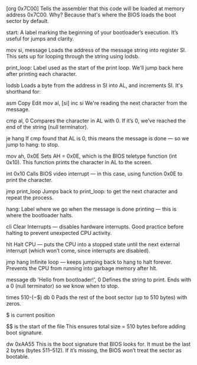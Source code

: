 [org 0x7C00]
Tells the assembler that this code will be loaded at memory address 0x7C00.
Why? Because that's where the BIOS loads the boot sector by default.

start:
A label marking the beginning of your bootloader’s execution. It’s useful for jumps and clarity.

mov si, message
Loads the address of the message string into register SI.
This sets up for looping through the string using lodsb.

print_loop:
Label used as the start of the print loop. We'll jump back here after printing each character.

lodsb
Loads a byte from the address in SI into AL, and increments SI.
It's shorthand for:

asm
Copy
Edit
mov al, [si]
inc si
We're reading the next character from the message.

cmp al, 0
Compares the character in AL with 0.
If it’s 0, we’ve reached the end of the string (null terminator).

je hang
If cmp found that AL is 0, this means the message is done — so we jump to hang: to stop.

mov ah, 0x0E
Sets AH = 0x0E, which is the BIOS teletype function (int 0x10).
This function prints the character in AL to the screen.

int 0x10
Calls BIOS video interrupt — in this case, using function 0x0E to print the character.

jmp print_loop
Jumps back to print_loop: to get the next character and repeat the process.

hang:
Label where we go when the message is done printing — this is where the bootloader halts.

cli
Clear Interrupts — disables hardware interrupts.
Good practice before halting to prevent unexpected CPU activity.

hlt
Halt CPU — puts the CPU into a stopped state until the next external interrupt (which won’t come, since interrupts are disabled).

jmp hang
Infinite loop — keeps jumping back to hang to halt forever.
Prevents the CPU from running into garbage memory after hlt.

message db 'Hello from bootloader!', 0
Defines the string to print. Ends with a 0 (null terminator) so we know when to stop.

times 510-($-$$) db 0
Pads the rest of the boot sector (up to 510 bytes) with zeros.

$ is current position

$$ is the start of the file
This ensures total size = 510 bytes before adding boot signature.

dw 0xAA55
This is the boot signature that BIOS looks for.
It must be the last 2 bytes (bytes 511–512).
If it’s missing, the BIOS won’t treat the sector as bootable.